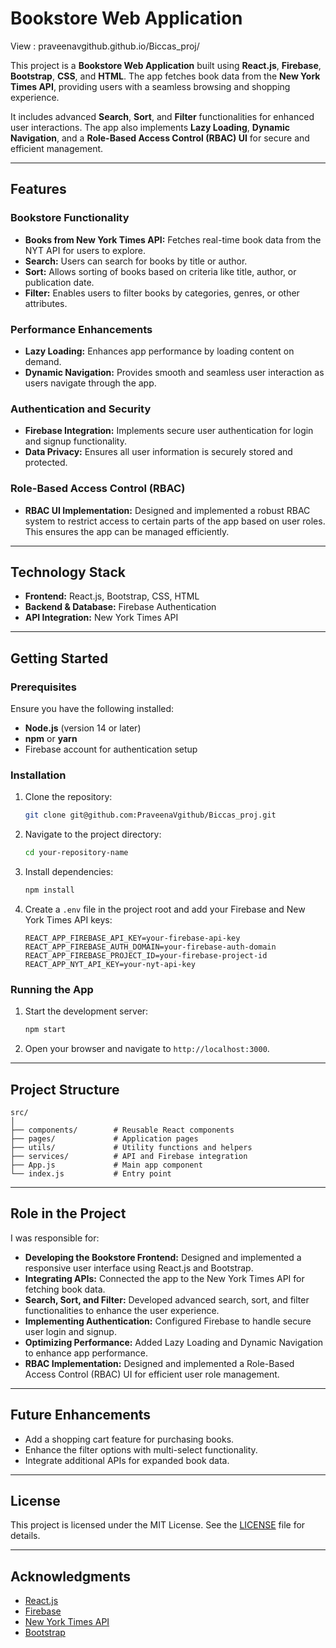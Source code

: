 
# Bookstore Web Application
View : praveenavgithub.github.io/Biccas_proj/

This project is a **Bookstore Web Application** built using **React.js**, **Firebase**, **Bootstrap**, **CSS**, and **HTML**. The app fetches book data from the **New York Times API**, providing users with a seamless browsing and shopping experience. 

It includes advanced **Search**, **Sort**, and **Filter** functionalities for enhanced user interactions. The app also implements **Lazy Loading**, **Dynamic Navigation**, and a **Role-Based Access Control (RBAC) UI** for secure and efficient management.

---

## Features

### Bookstore Functionality
- **Books from New York Times API:** Fetches real-time book data from the NYT API for users to explore.
- **Search:** Users can search for books by title or author.
- **Sort:** Allows sorting of books based on criteria like title, author, or publication date.
- **Filter:** Enables users to filter books by categories, genres, or other attributes.

### Performance Enhancements
- **Lazy Loading:** Enhances app performance by loading content on demand.
- **Dynamic Navigation:** Provides smooth and seamless user interaction as users navigate through the app.

### Authentication and Security
- **Firebase Integration:** Implements secure user authentication for login and signup functionality.
- **Data Privacy:** Ensures all user information is securely stored and protected.

### Role-Based Access Control (RBAC)
- **RBAC UI Implementation:** Designed and implemented a robust RBAC system to restrict access to certain parts of the app based on user roles. This ensures the app can be managed efficiently.

---

## Technology Stack
- **Frontend:** React.js, Bootstrap, CSS, HTML
- **Backend & Database:** Firebase Authentication
- **API Integration:** New York Times API

---

## Getting Started

### Prerequisites
Ensure you have the following installed:
- **Node.js** (version 14 or later)
- **npm** or **yarn**
- Firebase account for authentication setup

### Installation
1. Clone the repository:
   ```bash
   git clone git@github.com:PraveenaVgithub/Biccas_proj.git
   ```
2. Navigate to the project directory:
   ```bash
   cd your-repository-name
   ```
3. Install dependencies:
   ```bash
   npm install
   ```
4. Create a `.env` file in the project root and add your Firebase and New York Times API keys:
   ```env
   REACT_APP_FIREBASE_API_KEY=your-firebase-api-key
   REACT_APP_FIREBASE_AUTH_DOMAIN=your-firebase-auth-domain
   REACT_APP_FIREBASE_PROJECT_ID=your-firebase-project-id
   REACT_APP_NYT_API_KEY=your-nyt-api-key
   ```

### Running the App
1. Start the development server:
   ```bash
   npm start
   ```
2. Open your browser and navigate to `http://localhost:3000`.

---

## Project Structure
```plaintext
src/
│
├── components/        # Reusable React components
├── pages/             # Application pages
├── utils/             # Utility functions and helpers
├── services/          # API and Firebase integration
├── App.js             # Main app component
└── index.js           # Entry point
```

---

## Role in the Project
I was responsible for:
- **Developing the Bookstore Frontend:** Designed and implemented a responsive user interface using React.js and Bootstrap.
- **Integrating APIs:** Connected the app to the New York Times API for fetching book data.
- **Search, Sort, and Filter:** Developed advanced search, sort, and filter functionalities to enhance the user experience.
- **Implementing Authentication:** Configured Firebase to handle secure user login and signup.
- **Optimizing Performance:** Added Lazy Loading and Dynamic Navigation to enhance app performance.
- **RBAC Implementation:** Designed and implemented a Role-Based Access Control (RBAC) UI for efficient user role management.

---

## Future Enhancements
- Add a shopping cart feature for purchasing books.
- Enhance the filter options with multi-select functionality.
- Integrate additional APIs for expanded book data.

---

## License
This project is licensed under the MIT License. See the [LICENSE](LICENSE) file for details.

---

## Acknowledgments
- [React.js](https://reactjs.org/)
- [Firebase](https://firebase.google.com/)
- [New York Times API](https://developer.nytimes.com/)
- [Bootstrap](https://getbootstrap.com/)

